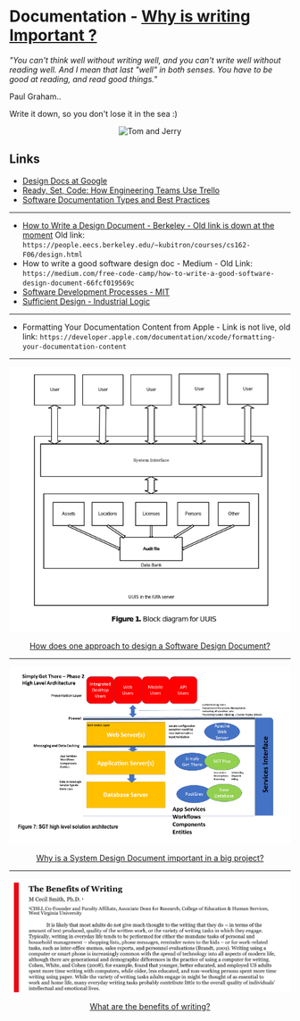 # Documentation - [Why is writing Important ?](http://www.paulgraham.com/read.html)

*"You can't think well without writing well, and you can't write well without reading well.*
*And I mean that last "well" in both senses.*
*You have to be good at reading, and read good things."*

Paul Graham..

Write it down, so you don't lose it in the sea :)

<p align="center">
  <img src="https://www.tomandjerryonline.com/images/299354_259060584138932_798355790_n.jpg" title="Tom and Jerry"/>
</p>


## Links

- [Design Docs at Google](https://www.industrialempathy.com/posts/design-docs-at-google/)
- [Ready, Set, Code: How Engineering Teams Use Trello](https://www.atlassian.com/blog/trello/engineering-teams-sample-trello-boards)
- [Software Documentation Types and Best Practices](https://blog.prototypr.io/software-documentation-types-and-best-practices-1726ca595c7f)
-----------------
  - [How to Write a Design Document - Berkeley - Old link is down at the moment](https://www.google.com/search?q=UC+Berkeley+CS+162+design+document+guide&sourceid=chrome&ie=UTF-8) Old link: `https://people.eecs.berkeley.edu/~kubitron/courses/cs162-F06/design.html`
- How to write a good software design doc - Medium - Old Link: `https://medium.com/free-code-camp/how-to-write-a-good-software-design-document-66fcf019569c`
- [Software Development Processes - MIT](https://ocw.mit.edu/courses/electrical-engineering-and-computer-science/6-170-software-studio-spring-2013/lecture-notes/MIT6_170S13_54-devel-proce.pdf)
- [Sufficient Design - Industrial Logic](https://www.industriallogic.com/blog/sufficient-design/)
---------------------
- Formatting Your Documentation Content from Apple - Link is not live, old link: `https://developer.apple.com/documentation/xcode/formatting-your-documentation-content`

---

<p align="center">
  <img src="img/sddfofinventorysystems.png">
</p>

<div align="center">
  <a href="https://github.com/kantarcise/notebook/blob/master/Documentation/Software%20Design%20Document%20-%20Testing%2C%20Deployment%20and%20Configuration%20Management.pdf">How does one approach to design a Software Design Document?</a>
</div>

---

<p align="center">
  <img src="img/systemdesigndoc.png">
</p>

<div align="center">
  <a href="https://github.com/kantarcise/notebook/blob/master/Documentation/MSAA-System%20Design%20Document.pdf">Why is a System Design Document important in a big project?</a>
</div>


---

<p align="center">
  <img src="img/benefitsofwriting.png">
</p>

<div align="center">
  <a href="https://github.com/kantarcise/notebook/blob/master/Documentation/the-benefits-of-writing.pdf">What are the benefits of writing?</a>
</div>
